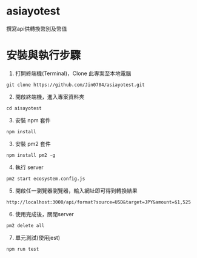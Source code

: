 # asiayotest

撰寫api供轉換幣別及幣值

# 安裝與執行步驟

1. 打開終端機(Terminal)，Clone 此專案至本地電腦

```
git clone https://github.com/Jin0704/asiayotest.git
```

2. 開啟終端機，進入專案資料夾

```
cd aisayotest
```

3. 安裝 npm 套件

```
npm install
```

3. 安裝 pm2 套件

```
npm install pm2 -g
```

4. 執行 server

```
pm2 start ecosystem.config.js
```

5. 開啟任一瀏覽器瀏覽器，輸入網址即可得到轉換結果

```
http://localhost:3000/api/format?source=USD&target=JPY&amount=$1,525
```

6. 使用完成後，關閉server

```
pm2 delete all
```

7. 單元測試(使用jest)

```
npm run test
```
